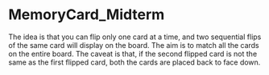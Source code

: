 # MemoryCard_Midterm
The idea is that you can flip only one card at a time, and two sequential flips of the same card will display on the board. The aim is to match all the cards on the entire board. The caveat is that, if the second flipped card is not the same as the first flipped card, both the cards are placed back to face down.
